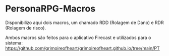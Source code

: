 # PersonaRPG-Macros

Disponibilizo aqui dois macros, um chamado RDD (Rolagem de Dano) e RDR (Rolagem de risco).

Ambos macros são feitos para o aplicativo Firecast e utilizados para o sistema: https://github.com/grimoireofheart/grimoireofheart.github.io/tree/main/PT
